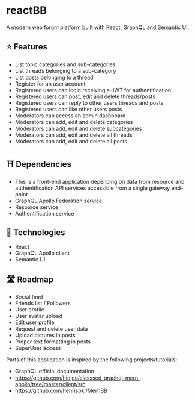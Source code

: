 # reactBB
A modern web forum platform built with React, GraphQL and Semantic UI. 

## ⭐ Features
- List topic categories and sub-categories
- List threads belonging to a sub-category
- List posts belonging to a thread
- Register for an user account
- Registered users can login receiving a JWT for authentification
- Registered users can post, edit and delete threads/posts
- Registered users can reply to other users threads and posts
- Registered users can like other users posts
- Moderators can access an admin dashboard
- Moderators can add, edit and delete categories
- Moderators can add, edit and delete subcategories
- Moderators can add, edit and delete all threads
- Moderators can add, edit and delete all posts

## ⛩️ Dependencies
- This is a front-end application depending on data from resource and authentification API services accessible from a single gateway end-point.
- GraphQL Apollo Federation service
- Resource service
- Authentification service

## 🚀 Technologies
- React
- GraphQL Apollo client
- Semantic UI

## 🛣️ Roadmap
- Social feed
- Friends list / Followers
- User profile
- User avatar upload
- Edit user profile
- Request and delete user data
- Upload pictures in posts
- Proper text formatting in posts
- SuperUser access

Parts of this application is inspired by the following projects/tutorials:
- GraphQL official documentation
- https://github.com/hidjou/classsed-graphql-mern-apollo/tree/master/client/src
- https://github.com/henrispkl/MernBB
